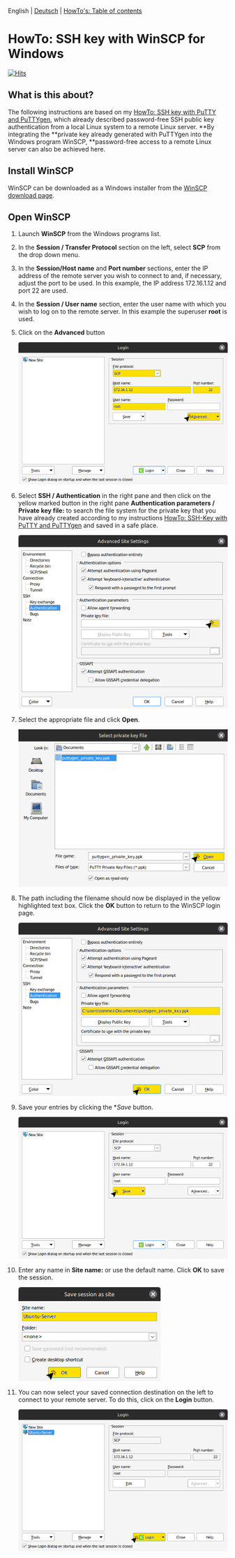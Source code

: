 English | [Deutsch](README.md) | [HowTo's: Table of contents](https://github.com/toafez/Tutorials/blob/main/README_en.md)

# HowTo: SSH key with WinSCP for Windows
[![Hits](https://hits.seeyoufarm.com/api/count/incr/badge.svg?url=https%3A%2F%2Fgithub.com%2Ftoafez%2FHowTo_Windows.SSH.WinSCP%2Fedit%2Fmain%2FREADME_en.md&count_bg=%2379C83D&title_bg=%23555555&icon=&icon_color=%23E7E7E7&title=hits&edge_flat=false)](https://hits.seeyoufarm.com)

## What is this about?
The following instructions are based on my [HowTo: SSH key with PuTTY and PuTTYgen](https://github.com/toafez/HowTo_Windows.SSH.PuTTY.PuTTYgen/blob/main/README_en.md), which already described password-free SSH public key authentication from a local Linux system to a remote Linux server. **By integrating the **private key already generated with PuTTYgen into the Windows program WinSCP, **password-free access to a remote Linux server can also be achieved here.

## Install WinSCP
WinSCP can be downloaded as a Windows installer from the [WinSCP download page](https://winscp.net/eng/download.php).

## Open WinSCP
1. Launch **WinSCP** from the Windows programs list.
2. In the **Session / Transfer Protocol** section on the left, select **SCP** from the drop down menu.
3. In the **Session/Host name** and **Port number** sections, enter the IP address of the remote server you wish to connect to and, if necessary, adjust the port to be used. In this example, the IP address 172.16.1.12 and port 22 are used.
4. In the **Session / User name** section, enter the user name with which you wish to log on to the remote server. In this example the superuser **root** is used.
5. Click on the **Advanced** button

    ![01_WinSCP_Configuration](/images/01_WinSCP_Configuration_en.png)

6. Select **SSH / Authentication** in the right pane and then click on the yellow marked button in the right pane **Authentication parameters / Private key file:** to search the file system for the private key that you have already created according to my instructions [HowTo: SSH-Key with PuTTY and PuTTYgen](https://github.com/toafez/HowTo_Windows.SSH.PuTTY.PuTTYgen/blob/main/README_en.md) and saved in a safe place.

    ![02_WinSCP_Configuration](/images/02_WinSCP_Configuration_en.png)

7. Select the appropriate file and click **Open**.

    ![03_WinSCP_Configuration](/images/03_WinSCP_Configuration_en.png)

8. The path including the filename should now be displayed in the yellow highlighted text box. Click the **OK** button to return to the WinSCP login page.

    ![04_WinSCP_Configuration](/images/04_WinSCP_Configuration_en.png)

9. Save your entries by clicking the **Save* button.

    ![05_WinSCP_Configuration](/images/05_WinSCP_Configuration_en.png)

10. Enter any name in **Site name:** or use the default name. Click **OK** to save the session.

    ![06_WinSCP_Configuration](/images/06_WinSCP_Configuration_en.png)

11. You can now select your saved connection destination on the left to connect to your remote server. To do this, click on the **Login** button.

    ![07_WinSCP_Configuration](/images/07_WinSCP_Configuration_en.png)




